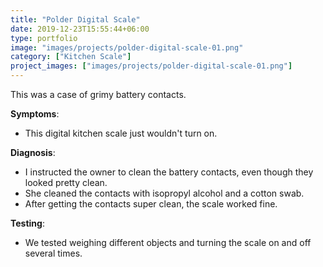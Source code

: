 ```yaml
---
title: "Polder Digital Scale"
date: 2019-12-23T15:55:44+06:00
type: portfolio
image: "images/projects/polder-digital-scale-01.png"
category: ["Kitchen Scale"]
project_images: ["images/projects/polder-digital-scale-01.png"]
---
```


This was a case of grimy battery contacts.

**Symptoms**:
- This digital kitchen scale just wouldn't turn on.

**Diagnosis**:
- I instructed the owner to clean the battery contacts, even though they looked pretty clean.
- She cleaned the contacts with isopropyl alcohol and a cotton swab.
- After getting the contacts super clean, the scale worked fine.

**Testing**:
- We tested weighing different objects and turning the scale on and off several times.